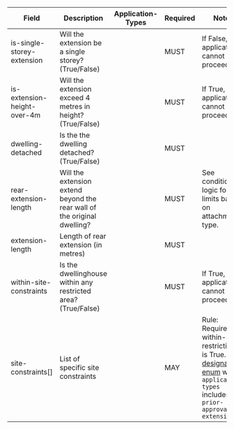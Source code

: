 Field | Description | Application-Types | Required | Notes
-- | -- | -- | -- | --
is-single-storey-extension | Will the extension be a single storey? (True/False) |   | MUST | If False, the application cannot proceed.
is-extension-height-over-4m | Will the extension exceed 4 metres in height? (True/False) |   | MUST | If True, the application cannot proceed.
dwelling-detached | Is the the dwelling detached? (True/False) | | MUST | 
rear-extension-length | Will the extension extend beyond the rear wall of the original dwelling? |   | MUST | See conditional logic for limits based on attachment type.
extension-length | Length of rear extension (in metres) |   | MUST | 
within-site-constraints | Is the dwellinghouse within any restricted area? (True/False) |   | MUST | If True, the application cannot proceed.
site-constraints[] | List of specific site constraints |   | MAY | Rule: Required if within-site-restrictions is True. See [designation enum](https://github.com/digital-land/planning-application-data-specification/discussions/191) where `application-types` includes `prior-approval:pa-extension`
